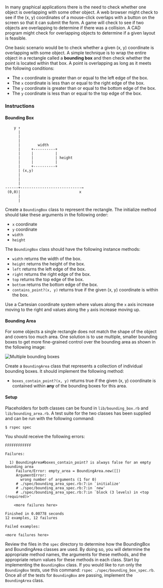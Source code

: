 In many graphical applications there is the need to check whether one object is overlapping with some other object. A web browser might check to see if the (x, y) coordinates of a mouse-click overlaps with a button on the screen so that it can submit the form. A game will check to see if two objects are overlapping to determine if there was a collision. A CAD program might check for overlapping objects to determine if a given layout is feasible.

One basic scenario would be to check whether a given (x, y) coordinate is overlapping with some object. A simple technique is to wrap the entire object in a rectangle called a **bounding box** and then check whether the point is located within that box. A point is overlapping as long as it meets the following conditions:

* The `x` coordinate is greater than or equal to the left edge of the box.
* The `x` coordinate is less than or equal to the right edge of the box.
* The `y` coordinate is greater than or equal to the bottom edge of the box.
* The `y` coordinate is less than or equal to the top edge of the box.

### Instructions

#### Bounding Box

```
    y ↑
      |
      |
      |
      |        width
      |     +----------+
      |     |          |
      |     |          | height
      |     |          |
      |     +----------+
      | (x,y)
      |
      |
      |
------+----------------------------→
 (0,0)|                           x
      |
      |
```

Create a `BoundingBox` class to represent the rectangle. The initialize method should take these arguments in the following order:

* `x` coordinate
* `y` coordinate
* `width`
* `height`

The `BoundingBox` class should have the following instance methods:

* `width` returns the width of the box.
* `height` returns the height of the box.
* `left` returns the left edge of the box.
* `right` returns the right edge of the box.
* `top` returns the top edge of the box.
* `bottom` returns the bottom edge of the box.
* `contains_point?(x, y)` returns true if the given (x, y) coordinate is within the box.

Use a Cartesian coordinate system where values along the `x` axis increase moving to the right and values along the `y` axis increase moving up.

#### Bounding Area

For some objects a single rectangle does not match the shape of the object and covers too much area. One solution is to use multiple, smaller bounding boxes to get more fine-grained control over the bounding area as shown in the following image:

![Multiple bounding boxes](https://s3.amazonaws.com/horizon-production/images/bounding-boxes.png)

Create a `BoundingArea` class that represents a collection of individual bounding boxes. It should implement the following method:

* `boxes_contain_point?(x, y)` returns true if the given (x, y) coordinate is contained within **any** of the bounding boxes for this area.

#### Setup

Placeholders for both classes can be found in `lib/bounding_box.rb` and `lib/bounding_area.rb`. A test suite for the two classes has been supplied and can be run with the following command:

```no-highlight
$ rspec spec
```

You should receive the following errors:

```no-highlight
FFFFFFFFFFFF

Failures:

  1) BoundingArea#boxes_contain_point? is always false for an empty bounding area
     Failure/Error: empty_area = BoundingArea.new([])
     ArgumentError:
       wrong number of arguments (1 for 0)
     # ./spec/bounding_area_spec.rb:7:in `initialize'
     # ./spec/bounding_area_spec.rb:7:in `new'
     # ./spec/bounding_area_spec.rb:7:in `block (3 levels) in <top (required)>'

    <more failures here>

Finished in 0.00778 seconds
12 examples, 12 failures

Failed examples:

<more failures here>
```
Review the files in the `spec` directory to determine how the BoundingBox and BoundingArea classes are used. By doing so, you will determine the appropriate method names, the arguments for these methods, and the appropriate return values for these methods in each class. Start by implementing the `BoundingBox` class. If you would like to run only the `BoundingBox` tests, use this command: `rspec ./spec/bounding_box_spec.rb`. Once all of the tests for `BoundingBox` are passing, implement the `BoundingArea` class.
